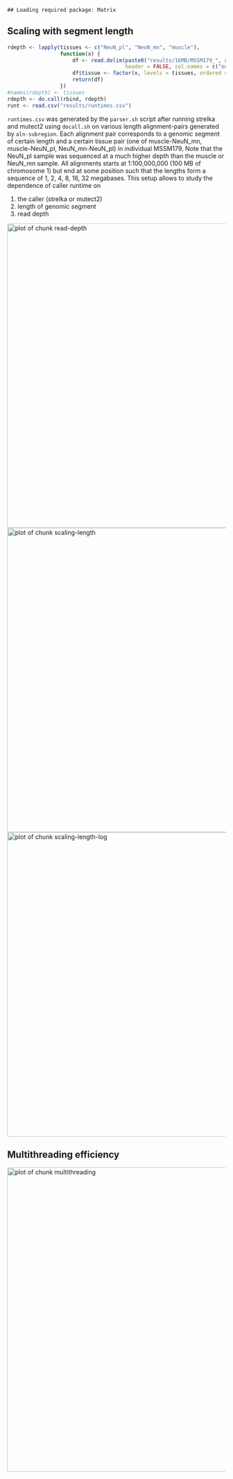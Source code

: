 
```
## Loading required package: Matrix
```

## Scaling with segment length


```r
rdepth <- lapply(tissues <- c("NeuN_pl", "NeuN_mn", "muscle"),
                 function(x) {
                     df <- read.delim(paste0("results/16MB/MSSM179_", x , "-16MB.bam.depth.1000"),
                                      header = FALSE, col.names = c("ones", "pos", "depth"))[-1]
                     df$tissue <- factor(x, levels = tissues, ordered = TRUE)
                     return(df)
                 })
#names(rdepth) <- tissues
rdepth <- do.call(rbind, rdepth)
runt <- read.csv("results/runtimes.csv")
```

`runtimes.csv` was generated by the `parser.sh` script after running strelka and mutect2 using `docall.sh` on various length alignment-pairs generated by `aln-subregion`.  Each alignment pair corresponds to a genomic segment of certain length and a certain tissue pair (one of muscle-NeuN_mn, muscle-NeuN_pl, NeuN_mn-NeuN_pl) in individual MSSM179.  Note that the NeuN_pl sample was sequenced at a much higher depth than the muscle or NeuN_mn sample.   All alignments starts at 1:100,000,000 (100 MB of chromosome 1) but end at some position such that the lengths form a sequence of 1, 2, 4, 8, 16, 32 megabases.  This setup allows to study the dependence of caller runtime on

1. the caller (strelka or mutect2)
1. length of genomic segment
1. read depth

<img src="figure/read-depth-1.png" title="plot of chunk read-depth" alt="plot of chunk read-depth" width="700px" />

<img src="figure/scaling-length-1.png" title="plot of chunk scaling-length" alt="plot of chunk scaling-length" width="700px" />

<img src="figure/scaling-length-log-1.png" title="plot of chunk scaling-length-log" alt="plot of chunk scaling-length-log" width="700px" />

## Multithreading efficiency



<img src="figure/multithreading-1.png" title="plot of chunk multithreading" alt="plot of chunk multithreading" width="700px" />
